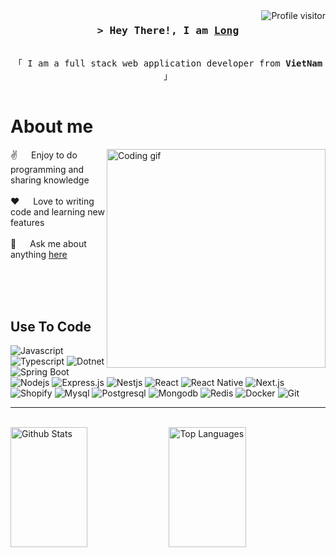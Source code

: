 

<a href="https://komarev.com/ghpvc/?username=llong2195">
  <img align="right" src="https://komarev.com/ghpvc/?username=llong2195&label=Visitors&color=0e75b6&style=flat" alt="Profile visitor" />
</a>


<!-- Intro  -->
<h3 align="center">
        <samp>&gt; Hey There!, I am
                <b><a target="_blank" href="https://llong2195.com">Long</a></b>
        </samp>
</h3>


<p align="center"> 
  <samp>
    <br>
    「 I am a full stack web application developer from <b>VietNam</b> 」
    <br>
    <br>
  </samp>
</p>
<!--  
<p align="center">
 <a href="https://llong2195.com" target="blank">
  <img src="https://img.shields.io/badge/Website-DC143C?style=for-the-badge&logo=medium&logoColor=white" alt="llong2195" />
 </a>
 <a href="https://linkedin.com/in/llong2195" target="_blank">
  <img src="https://img.shields.io/badge/LinkedIn-0077B5?style=for-the-badge&logo=linkedin&logoColor=white" alt="llong2195"/>
 </a>
 <a href="https://twitter.com/llong2195" target="_blank">
  <img src="https://img.shields.io/badge/Twitter-1DA1F2?style=for-the-badge&logo=twitter&logoColor=white" />
 </a>
 <a href="https://instagram.com/llong2195" target="_blank">
  <img src="https://img.shields.io/badge/Instagram-fe4164?style=for-the-badge&logo=instagram&logoColor=white" alt="llong2195" />
 </a> 
 <a href="https://facebook.com/llong2195" target="_blank">
  <img src="https://img.shields.io/badge/Facebook-20BEFF?&style=for-the-badge&logo=facebook&logoColor=white" alt="llong2195"  />
  </a>
</p>
<br />  -->

<!-- About Section -->
 # About me
 
<p>
 <img align="right" width="350" src="/assets/programmer.gif" alt="Coding gif" />
  
 ✌️ &emsp; Enjoy to do programming and sharing knowledge <br/><br/>
 ❤️ &emsp; Love to writing code and learning new features<br/><br/>
 💬 &emsp; Ask me about anything [here](https://github.com/llong2195/llong2195/issues)

</p>

<br/>
<br/>
<br/>

## Use To Code

![Javascript](https://img.shields.io/badge/javascript-F0DB4F?style=for-the-badge&labelColor=black&logo=javascript&logoColor=F0DB4F)
![Typescript](https://img.shields.io/badge/typescript-007acc?style=for-the-badge&labelColor=black&logo=typescript&logoColor=007acc)
![Dotnet](https://img.shields.io/badge/dotnet-512BD4?style=for-the-badge&labelColor=black&logo=dotnet&logoColor=512BD4)
![Spring Boot](https://img.shields.io/badge/springboot-6DB33F?style=for-the-badge&labelColor=black&logo=springboot&logoColor=6DB33F)
![Nodejs](https://img.shields.io/badge/nodejs-3C873A?style=for-the-badge&labelColor=black&logo=node.js&logoColor=3C873A)
![Express.js](https://img.shields.io/badge/express.js-000000?style=for-the-badge&labelColor=black&logo=express&logoColor=white)
![Nestjs](https://img.shields.io/badge/nestjs-E0234E?style=for-the-badge&labelColor=black&logo=nestjs&logoColor=E0234E)
![React](https://img.shields.io/badge/react-61DBFB?style=for-the-badge&labelColor=black&logo=react&logoColor=61DBFB)
![React Native](https://img.shields.io/badge/react_Native-20232A?style=for-the-badge&labelColor=black&logo=react&logoColor=61DAFB)
![Next.js](https://img.shields.io/badge/next.js-000000?style=for-the-badge&labelColor=black&logo=nextdotjs&logoColor=white)
![Shopify](https://img.shields.io/badge/shopify-7AB55C?style=for-the-badge&labelColor=black&logo=shopify&logoColor=white)
![Mysql](https://img.shields.io/badge/mysql-4479A1?style=for-the-badge&labelColor=black&logo=mysql&logoColor=4479A1)
![Postgresql](https://img.shields.io/badge/postgresql-4169E1?style=for-the-badge&labelColor=black&logo=postgresql&logoColor=4169E1)
![Mongodb](https://img.shields.io/badge/mongodb-47A248?style=for-the-badge&labelColor=black&logo=mongodb&logoColor=47A248)
![Redis](https://img.shields.io/badge/redis-DC382D?style=for-the-badge&labelColor=black&logo=redis&logoColor=DC382D)
![Docker](https://img.shields.io/badge/docker-2496ED?style=for-the-badge&labelColor=black&logo=docker&logoColor=2496ED)
![Git](https://img.shields.io/badge/git-F05032?style=for-the-badge&labelColor=black&logo=git&logoColor=F05032)

<hr/>
<br/>

<!--
<p align="center">
  <a href="https://github.com/llong2195">
    <img src="https://github-readme-streak-stats.herokuapp.com/?user=llong2195&theme=radical&border=7F3FBF&background=0D1117" alt="GitHub streak"/>
  </a>
</p>

<p align="center">
  <a href="https://github.com/llong2195">
    <img src="https://github-profile-summary-cards.vercel.app/api/cards/profile-details?username=llong2195&theme=radical" alt="GitHub Contribution"/>
  </a>
</p>
-->

<a> 
    <a href="https://github.com/llong2195"><img alt="Github Stats" src="https://denvercoder1-github-readme-stats.vercel.app/api?username=llong2195&show_icons=true&count_private=true&theme=react&border_color=7F3FBF&bg_color=0D1117&title_color=F85D7F&icon_color=F8D866" height="192px" width="49.5%"/></a>
  <a href="https://github.com/llong2195"><img alt="Top Languages" src="https://denvercoder1-github-readme-stats.vercel.app/api/top-langs/?username=llong2195&langs_count=8&layout=compact&theme=react&border_color=7F3FBF&bg_color=0D1117&title_color=F85D7F&icon_color=F8D866" height="192px" width="49.5%"/></a>
  <br/>
</a>

<!--
![llong's Graph](https://github-readme-activity-graph.vercel.app/graph?username=llong2195&custom_title=GitHub%20Activity%20Graph&bg_color=0D1117&color=7F3FBF&line=7F3FBF&point=7F3FBF&area_color=FFFFFF&title_color=FFFFFF&area=true)
-->
